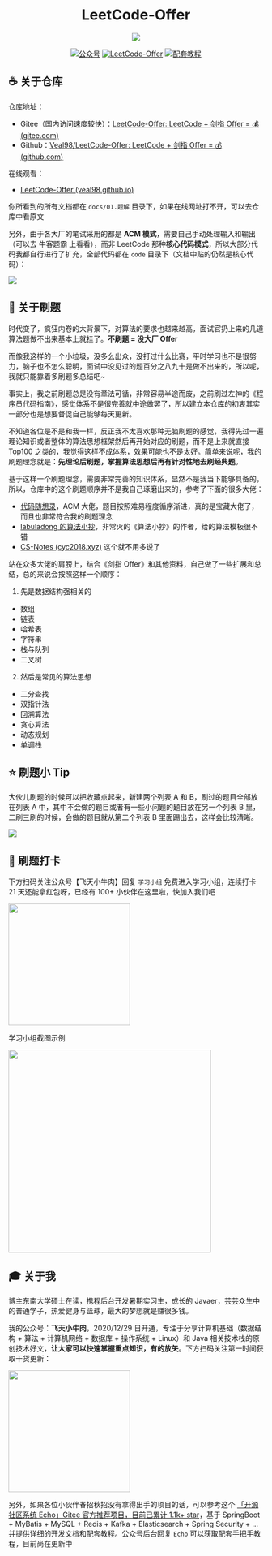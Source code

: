 <div align = "center">
    <h1>LeetCode-Offer</h1>
</div
>
<p align="center">
    <img src="https://gitee.com/veal98/images/raw/master/img/20210916170312.png" >
</p>

<div align = "center">
    <p align="center">
        <a href="#-关于我"><img src="https://img.shields.io/badge/公众号-飞天小牛肉-orange" alt="公众号"></a>
        <a href="#-刷题打卡"><img src="https://img.shields.io/badge/冲刺大厂-刷题打卡-brightgreen" alt="LeetCode-Offer"></a>
        <a href="https://gitee.com/veal98/Echo"><img src="https://img.shields.io/badge/备战校招-开源社区项目-blueviolet" alt="配套教程"></a>
    </p>
</div>

## ☕ 关于仓库

仓库地址：

- Gitee（国内访问速度较快）：[LeetCode-Offer: LeetCode + 剑指 Offer = 💰 (gitee.com)](https://gitee.com/veal98/LeetCode-Offer)
- Github：[Veal98/LeetCode-Offer: LeetCode + 剑指 Offer = 💰 (github.com)](https://github.com/Veal98/LeetCode-Offer)

在线观看：

- [LeetCode-Offer (veal98.github.io)](https://veal98.github.io/LeetCode-Offer/)

你所看到的所有文档都在 `docs/01.题解` 目录下，如果在线网址打不开，可以去仓库中看原文

另外，由于各大厂的笔试采用的都是 **ACM 模式**，需要自己手动处理输入和输出（可以去 牛客题霸 上看看），而非 LeetCode 那种**核心代码模式**，所以大部分代码我都自行进行了扩充，全部代码都在 `code` 目录下（文档中贴的仍然是核心代码）：

![](https://gitee.com/veal98/images/raw/master/img/20210920113634.png)

## 🙋‍ 关于刷题

时代变了，疯狂内卷的大背景下，对算法的要求也越来越高，面试官扔上来的几道算法题做不出来基本上就挂了。**不刷题 = 没大厂 Offer**

而像我这样的一个小垃圾，没多么出众，没打过什么比赛，平时学习也不是很努力，脑子也不怎么聪明，面试中没见过的题百分之八九十是做不出来的，所以呢，我就只能靠着多刷题多总结吧~

事实上，我之前刷题总是没有章法可循，非常容易半途而废，之前刷过左神的《程序员代码指南》，感觉体系不是很完善就中途做罢了，所以建立本仓库的初衷其实一部分也是想要督促自己能够每天更新。

不知道各位是不是和我一样，反正我不太喜欢那种无脑刷题的感觉，我得先过一遍理论知识或者整体的算法思想框架然后再开始对应的刷题，而不是上来就直接 Top100 之类的，我觉得这样不成体系，效果可能也不是太好。简单来说呢，我的刷题理念就是：**先理论后刷题，掌握算法思想后再有针对性地去刷经典题**。

基于这样一个刷题理念，需要非常完善的知识体系，显然不是我当下能够具备的，所以，仓库中的这个刷题顺序并不是我自己琢磨出来的，参考了下面的很多大佬：

- [代码随想录](https://www.programmercarl.com/)，ACM 大佬，题目按照难易程度循序渐进，真的是宝藏大佬了，而且也非常符合我的刷题理念
- [labuladong 的算法小抄](https://labuladong.gitbook.io/algo/di-ling-zhang-bi-du-xi-lie/er-fen-cha-zhao-xiang-jie#si-luo-ji-tong-yi)，非常火的《算法小抄》的作者，给的算法模板很不错
- [CS-Notes (cyc2018.xyz)](http://www.cyc2018.xyz/#算法) 这个就不用多说了

站在众多大佬的肩膀上，结合《剑指 Offer》和其他资料，自己做了一些扩展和总结，总的来说会按照这样一个顺序：

1. 先是数据结构强相关的

- 数组
- 链表
- 哈希表
- 字符串
- 栈与队列
- 二叉树

2. 然后是常见的算法思想

- 二分查找
- 双指针法
- 回溯算法
- 贪心算法
- 动态规划
- 单调栈

## ⭐ 刷题小 Tip

大伙儿刷题的时候可以把收藏点起来，新建两个列表 A 和 B，刷过的题目全部放在列表 A 中，其中不会做的题目或者有一些小问题的题目放在另一个列表 B 里，二刷三刷的时候，会做的题目就从第二个列表 B 里面踢出去，这样会比较清晰。

![](https://gitee.com/veal98/images/raw/master/img/20210916161507.png)

## 🍭 刷题打卡

下方扫码关注公众号【飞天小牛肉】回复 `学习小组` 免费进入学习小组，连续打卡 21 天还能拿红包呀，已经有 100+ 小伙伴在这里啦，快加入我们吧

<img width = 240px src="https://gitee.com/veal98/images/raw/master/img/公众号二维码.png" />

学习小组截图示例

<img width = 400px src="https://gitee.com/veal98/images/raw/master/img/20211001113816.jpg" />

## 🎓 关于我

博主东南大学硕士在读，携程后台开发暑期实习生，成长的 Javaer，芸芸众生中的普通学子，热爱健身与篮球，最大的梦想就是赚很多钱。

我的公众号：**飞天小牛肉**，2020/12/29 日开通，专注于分享计算机基础（数据结构 + 算法 + 计算机网络 + 数据库 + 操作系统 + Linux）和 Java 相关技术栈的原创技术好文，**让大家可以快速掌握重点知识，有的放矢**。下方扫码关注第一时间获取干货更新：

<img width = 240px src="https://gitee.com/veal98/images/raw/master/img/公众号二维码.png" />

另外，如果各位小伙伴春招秋招没有拿得出手的项目的话，可以参考这个 [「开源社区系统 Echo」Gitee 官方推荐项目，目前已累计 1.1k+ star](https://gitee.com/veal98/Echo)，基于 SpringBoot + MyBatis + MySQL + Redis + Kafka + Elasticsearch + Spring Security + ... 并提供详细的开发文档和配套教程。公众号后台回复 `Echo` 可以获取配套手把手教程，目前尚在更新中
